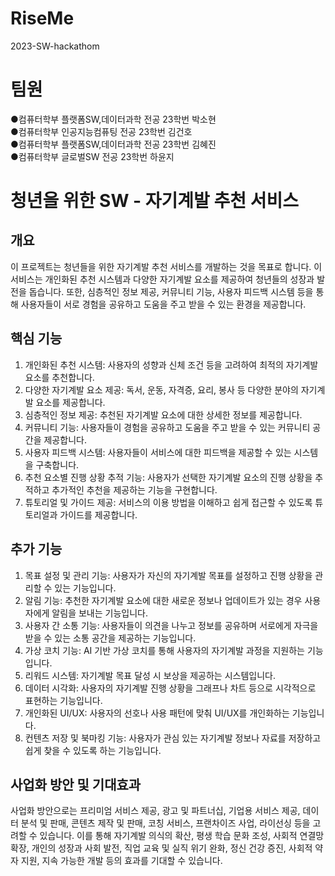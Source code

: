 # RiseMe
2023-SW-hackathom

# 팀원
●컴퓨터학부 플랫폼SW,데이터과학 전공 23학번 박소현  
●컴퓨터학부 인공지능컴퓨팅 전공 23학번 김건호  
●컴퓨터학부 플랫폼SW,데이터과학 전공 23학번 김혜진  
●컴퓨터학부 글로벌SW 전공 23학번 하윤지  

# 청년을 위한 SW - 자기계발 추천 서비스

## 개요
이 프로젝트는 청년들을 위한 자기계발 추천 서비스를 개발하는 것을 목표로 합니다. 이 서비스는 개인화된 추천 시스템과 다양한 자기계발 요소를 제공하여 청년들의 성장과 발전을 돕습니다. 또한, 심층적인 정보 제공, 커뮤니티 기능, 사용자 피드백 시스템 등을 통해 사용자들이 서로 경험을 공유하고 도움을 주고 받을 수 있는 환경을 제공합니다.

## 핵심 기능
1. 개인화된 추천 시스템: 사용자의 성향과 신체 조건 등을 고려하여 최적의 자기계발 요소를 추천합니다.
2. 다양한 자기계발 요소 제공: 독서, 운동, 자격증, 요리, 봉사 등 다양한 분야의 자기계발 요소를 제공합니다.
3. 심층적인 정보 제공: 추천된 자기계발 요소에 대한 상세한 정보를 제공합니다.
4. 커뮤니티 기능: 사용자들이 경험을 공유하고 도움을 주고 받을 수 있는 커뮤니티 공간을 제공합니다.
5. 사용자 피드백 시스템: 사용자들이 서비스에 대한 피드백을 제공할 수 있는 시스템을 구축합니다.
6. 추천 요소별 진행 상황 추적 기능: 사용자가 선택한 자기계발 요소의 진행 상황을 추적하고 추가적인 추천을 제공하는 기능을 구현합니다.
7. 튜토리얼 및 가이드 제공: 서비스의 이용 방법을 이해하고 쉽게 접근할 수 있도록 튜토리얼과 가이드를 제공합니다.

## 추가 기능
1. 목표 설정 및 관리 기능: 사용자가 자신의 자기계발 목표를 설정하고 진행 상황을 관리할 수 있는 기능입니다.
2. 알림 기능: 추천한 자기계발 요소에 대한 새로운 정보나 업데이트가 있는 경우 사용자에게 알림을 보내는 기능입니다.
3. 사용자 간 소통 기능: 사용자들이 의견을 나누고 정보를 공유하며 서로에게 자극을 받을 수 있는 소통 공간을 제공하는 기능입니다.
4. 가상 코치 기능: AI 기반 가상 코치를 통해 사용자의 자기계발 과정을 지원하는 기능입니다.
5. 리워드 시스템: 자기계발 목표 달성 시 보상을 제공하는 시스템입니다.
6. 데이터 시각화: 사용자의 자기계발 진행 상황을 그래프나 차트 등으로 시각적으로 표현하는 기능입니다.
7. 개인화된 UI/UX: 사용자의 선호나 사용 패턴에 맞춰 UI/UX를 개인화하는 기능입니다.
8. 컨텐츠 저장 및 북마킹 기능: 사용자가 관심 있는 자기계발 정보나 자료를 저장하고 쉽게 찾을 수 있도록 하는 기능입니다.

## 사업화 방안 및 기대효과
사업화 방안으로는 프리미엄 서비스 제공, 광고 및 파트너십, 기업용 서비스 제공, 데이터 분석 및 판매, 콘텐츠 제작 및 판매, 코칭 서비스, 프랜차이즈 사업, 라이선싱 등을 고려할 수 있습니다. 이를 통해 자기계발 의식의 확산, 평생 학습 문화 조성, 사회적 연결망 확장, 개인의 성장과 사회 발전, 직업 교육 및 실직 위기 완화, 정신 건강 증진, 사회적 약자 지원, 지속 가능한 개발 등의 효과를 기대할 수 있습니다.
